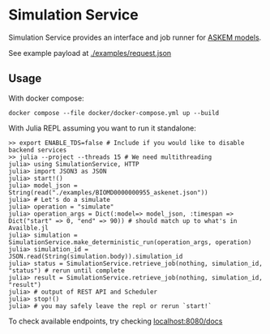 # Simulation Service
Simulation Service provides an interface and job runner for [ASKEM models](https://github.com/DARPA-ASKEM/Model-Representations). 

See example payload at [./examples/request.json](./examples/request.json)

## Usage

With docker compose: 
```
docker compose --file docker/docker-compose.yml up --build
```

With Julia REPL assuming you want to run it standalone:

```
>> export ENABLE_TDS=false # Include if you would like to disable backend services
>> julia --project --threads 15 # We need multithreading
julia> using SimulationService, HTTP
julia> import JSON3 as JSON
julia> start!()
julia> model_json = String(read("./examples/BIOMD0000000955_askenet.json"))
julia> # Let's do a simulate
julia> operation = "simulate"
julia> operation_args = Dict(:model=> model_json, :timespan => Dict("start" => 0, "end" => 90)) # should match up to what's in Availble.jl
julia> simulation = SimulationService.make_deterministic_run(operation_args, operation)
julia> simulation_id = JSON.read(String(simulation.body)).simulation_id
julia> status = SimulationService.retrieve_job(nothing, simulation_id, "status") # rerun until complete
julia> result = SimulationService.retrieve_job(nothing, simulation_id, "result")
julia> # output of REST API and Scheduler
julia> stop!()
julia> # you may safely leave the repl or rerun `start!`
````

To check available endpoints, try checking [localhost:8080/docs](localhost:8080/docs)

